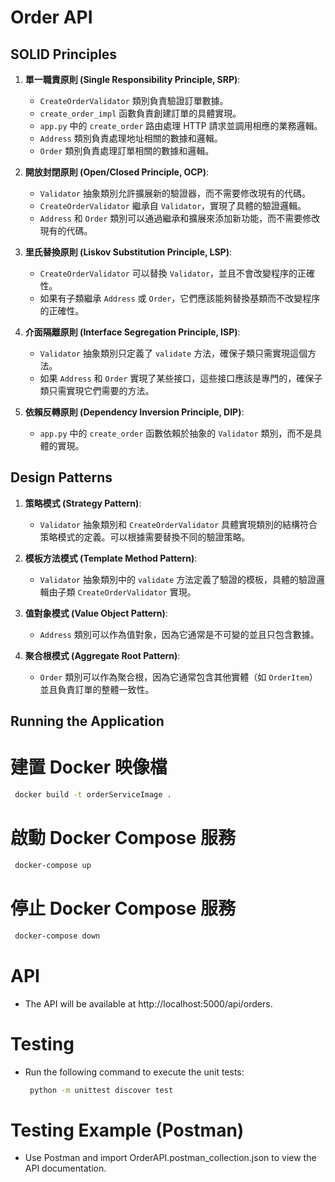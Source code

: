 # Order API

## SOLID Principles

1. **單一職責原則 (Single Responsibility Principle, SRP)**:
   - `CreateOrderValidator` 類別負責驗證訂單數據。
   - `create_order_impl` 函數負責創建訂單的具體實現。
   - `app.py` 中的 `create_order` 路由處理 HTTP 請求並調用相應的業務邏輯。
   - `Address` 類別負責處理地址相關的數據和邏輯。
   - `Order` 類別負責處理訂單相關的數據和邏輯。

2. **開放封閉原則 (Open/Closed Principle, OCP)**:
   - `Validator` 抽象類別允許擴展新的驗證器，而不需要修改現有的代碼。
   - `CreateOrderValidator` 繼承自 `Validator`，實現了具體的驗證邏輯。
   - `Address` 和 `Order` 類別可以通過繼承和擴展來添加新功能，而不需要修改現有的代碼。

3. **里氏替換原則 (Liskov Substitution Principle, LSP)**:
   - `CreateOrderValidator` 可以替換 `Validator`，並且不會改變程序的正確性。
   - 如果有子類繼承 `Address` 或 `Order`，它們應該能夠替換基類而不改變程序的正確性。

4. **介面隔離原則 (Interface Segregation Principle, ISP)**:
   - `Validator` 抽象類別只定義了 `validate` 方法，確保子類只需實現這個方法。
   - 如果 `Address` 和 `Order` 實現了某些接口，這些接口應該是專門的，確保子類只需實現它們需要的方法。

5. **依賴反轉原則 (Dependency Inversion Principle, DIP)**:
   - `app.py` 中的 `create_order` 函數依賴於抽象的 `Validator` 類別，而不是具體的實現。

## Design Patterns

1. **策略模式 (Strategy Pattern)**:
   - `Validator` 抽象類別和 `CreateOrderValidator` 具體實現類別的結構符合策略模式的定義。可以根據需要替換不同的驗證策略。

2. **模板方法模式 (Template Method Pattern)**:
   - `Validator` 抽象類別中的 `validate` 方法定義了驗證的模板，具體的驗證邏輯由子類 `CreateOrderValidator` 實現。

3. **值對象模式 (Value Object Pattern)**:
   - `Address` 類別可以作為值對象，因為它通常是不可變的並且只包含數據。

4. **聚合根模式 (Aggregate Root Pattern)**:
   - `Order` 類別可以作為聚合根，因為它通常包含其他實體（如 `OrderItem`）並且負責訂單的整體一致性。

## Running the Application

# 建置 Docker 映像檔
   ```sh
    docker build -t orderServiceImage .
   ```

# 啟動 Docker Compose 服務
   ```sh
    docker-compose up
   ```

# 停止 Docker Compose 服務
   ```sh
    docker-compose down
   ```

# API
- The API will be available at http://localhost:5000/api/orders.

# Testing
- Run the following command to execute the unit tests:
   ```sh
    python -m unittest discover test
   ```

# Testing Example (Postman)
- Use Postman and import OrderAPI.postman_collection.json to view the API documentation.
